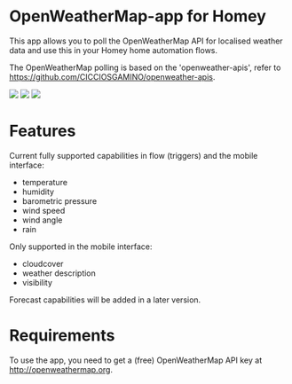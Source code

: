 # OpenWeatherMap-app for Homey

This app allows you to poll the OpenWeatherMap API for localised weather data and use this in your Homey home automation flows.

The OpenWeatherMap polling is based on the 'openweather-apis', refer to https://github.com/CICCIOSGAMINO/openweather-apis. 

![](https://drive.google.com/uc?id=1hUEi4D0QGifNUfk5uqPaIDbdZuvmlZci)
![](https://drive.google.com/uc?id=1rfCh8ZXmo3WBmkYD-RPTQgHEgePtN3rK)
![](https://drive.google.com/uc?id=1k25X5gkiGLikZThAHJvAK_pb7h_dOmA6)

# Features
Current fully supported capabilities in flow (triggers) and the mobile interface:

- temperature
- humidity
- barometric pressure
- wind speed
- wind angle
- rain

Only supported in the mobile interface:

- cloudcover
- weather description
- visibility

Forecast capabilities will be added in a later version.

# Requirements
To use the app, you need to get a (free) OpenWeatherMap API key at http://openweathermap.org.
